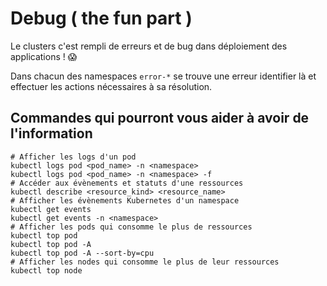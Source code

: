 # Debug ( the fun part )

Le clusters c'est rempli de erreurs et de bug dans déploiement des applications ! 😱

Dans chacun des namespaces `error-*` se trouve une erreur identifier là et effectuer les actions nécessaires à sa résolution.

## Commandes qui pourront vous aider à avoir de l'information

```shell
# Afficher les logs d'un pod
kubectl logs pod <pod_name> -n <namespace>
kubectl logs pod <pod_name> -n <namespace> -f
# Accéder aux évènements et statuts d'une ressources
kubectl describe <resource_kind> <resource_name>
# Afficher les évènements Kubernetes d'un namespace
kubectl get events
kubectl get events -n <namespace>
# Afficher les pods qui consomme le plus de ressources
kubectl top pod
kubectl top pod -A 
kubectl top pod -A --sort-by=cpu
# Afficher les nodes qui consomme le plus de leur ressources
kubectl top node
```
